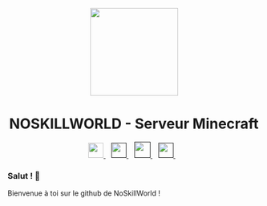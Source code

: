 <p align="center">
  <img height="175px" src="https://play.noskillworld.fr/assets/images/logo_nsw.png"/>
  <h1 align="center">NOSKILLWORLD - Serveur Minecraft</h1>
</p>

<p align="center">
  <a href="https://discord.noskillworld.fr">
    <img height="30px" src="https://play.noskillworld.fr/assets/images/discord.svg"/>
  </a>&nbsp;&nbsp;
  <a href="">
    <img height="30px" src="https://play.noskillworld.fr/assets/images/twitter.svg"/>
  </a>&nbsp;&nbsp;
  <a href="">
    <img height="32px" src="https://play.noskillworld.fr/assets/images/instagram.svg"/>
  </a>&nbsp;&nbsp;
   <a href="">
    <img height="30px" src="https://play.noskillworld.fr/assets/images/tiktok.svg"/>
  </a>&nbsp;&nbsp;
</p>

<h3>Salut ! 👋</h3>
<span>Bienvenue à toi sur le github de NoSkillWorld !</span>
